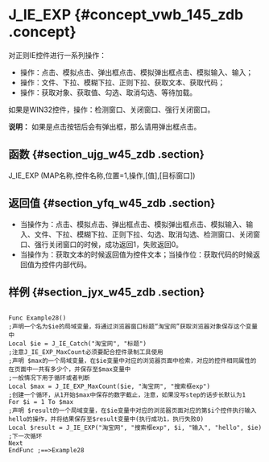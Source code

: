# J\_IE\_EXP {#concept_vwb_145_zdb .concept}

对正则IE控件进行一系列操作：

-   操作：点击、模拟点击、弹出框点击、模拟弹出框点击、模拟输入、输入；
-   操作：文件、下拉、模糊下拉、正则下拉、获取文本、获取代码；
-   操作：获取对象、获取值、勾选、取消勾选、等待加载。

如果是WIN32控件，操作：检测窗口、关闭窗口、强行关闭窗口。

**说明：** 如果是点击按钮后会有弹出框，那么请用弹出框点击。

## 函数 {#section_ujg_w45_zdb .section}

J\_IE\_EXP \(MAP名称,控件名称,位置=1,操作,\[值\],\[目标窗口\]\)

## 返回值 {#section_yfq_w45_zdb .section}

-   当操作为：点击、模拟点击、弹出框点击、模拟弹出框点击、模拟输入、输入、文件、下拉、模糊下拉、正则下拉、勾选、取消勾选、检测窗口、关闭窗口、强行关闭窗口的时候，成功返回1，失败返回0。
-   当操作为：获取文本的时候返回值为控件文本；当操作位：获取代码的时候返回值为控件内部代码。

## 样例 {#section_jyx_w45_zdb .section}

```

Func Example28()
;声明一个名为$ie的局域变量，将通过浏览器窗口标题“淘宝网”获取浏览器对象保存这个变量中
Local $ie = J_IE_Catch("淘宝网", "标题")
;注意J_IE_EXP_MaxCount必须要配合控件录制工具使用
;声明 $max的一个局域变量，在$ie变量中对应的浏览器页面中检索，对应的控件相同属性的在页面中一共有多少个，并保存至$max变量中
;一般情况下用于循环或者判断
Local $max = J_IE_EXP_MaxCount($ie, "淘宝网", "搜索框exp")
;创建一个循环，从1开始$max中保存的数字截止，注意，如果没写step的话步长默认为1
For $i = 1 To $max
;声明 $result的一个局域变量，在$ie变量中对应的浏览器页面对应的第$i个控件执行输入hello的操作，并将结果保存至$result变量中(执行成功1，执行失败0)
Local $result = J_IE_EXP("淘宝网", "搜索框exp", $i, "输入", "hello", $ie)
;下一次循环
Next
EndFunc ;==>Example28
```

